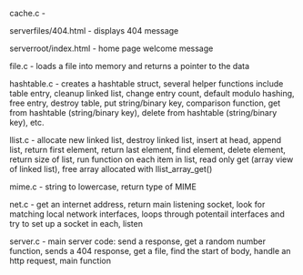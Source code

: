 
cache.c - 

serverfiles/404.html - displays 404 message

serverroot/index.html - home page welcome message

file.c - loads a file into memory and returns a pointer to the data

hashtable.c - creates a hashtable struct, several helper functions include table entry, cleanup linked list, change entry count, default modulo hashing, free entry, destroy table, put string/binary key, comparison function, get from hashtable (string/binary key), delete from hashtable (string/binary key), etc.

llist.c - allocate new linked list, destroy linked list, insert at head, append list, return first element, return last element, find element, delete element, return size of list, run function on each item in list, read only get (array view of linked list), free array allocated with llist_array_get()

mime.c - string to lowercase, return type of MIME

net.c - get an internet address, return main listening socket, look for matching local network interfaces, loops through potentail interfaces and try to set up a socket in each, listen

server.c - main server code: send a response, get a random number function, sends a 404 response, get a file, find the start of body, handle an http request, main function



